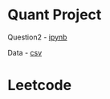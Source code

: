 # Quant Project

Question2  - [ipynb](src/question2.ipynb)

Data  - [csv](src/data.csv)

# Leetcode

